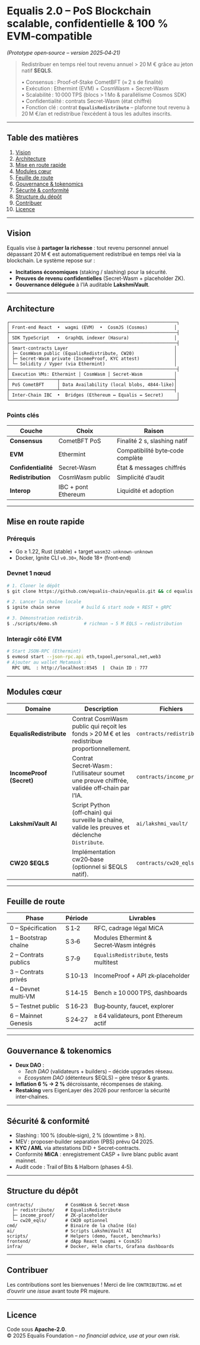 # **Equalis 2.0 – PoS Blockchain scalable, confidentielle & 100 % EVM‑compatible**

*(Prototype open‑source – version 2025‑04‑21)*

> Redistribuer en temps réel tout revenu annuel > 20 M € grâce au jeton natif **$EQLS**.
>
> • Consensus : Proof‑of‑Stake CometBFT (≈ 2 s de finalité)  
> • Exécution : Ethermint (EVM) + CosmWasm + Secret‑Wasm  
> • Scalabilité : 10 000 TPS (blocs > 1 Mo & parallélisme Cosmos SDK)  
> • Confidentialité : contrats Secret‑Wasm (état chiffré)  
> • Fonction clé : contrat **`EqualisRedistribute`** – plafonne tout revenu à 20 M €/an et redistribue l’excédent à tous les adultes inscrits.  

---

## Table des matières
1. [Vision](#vision)
2. [Architecture](#architecture)
3. [Mise en route rapide](#mise-en-route-rapide)
4. [Modules cœur](#modules-cœur)
5. [Feuille de route](#feuille-de-route)
6. [Gouvernance & tokenomics](#gouvernance--tokenomics)
7. [Sécurité & conformité](#sécurité--conformité)
8. [Structure du dépôt](#structure-du-dépôt)
9. [Contribuer](#contribuer)
10. [Licence](#licence)

---

## Vision
Equalis vise à **partager la richesse** : tout revenu personnel annuel dépassant 20 M € est automatiquement redistribué en temps réel via la blockchain. Le système repose sur :
* **Incitations économiques** (staking / slashing) pour la sécurité.  
* **Preuves de revenu confidentielles** (Secret‑Wasm + placeholder ZK).  
* **Gouvernance déléguée** à l’IA auditable **LakshmiVault**.

---

## Architecture
```
┌───────────────────────────────────────────────────────────────┐
│ Front‑end React  •  wagmi (EVM)  •  CosmJS (Cosmos)          │
├───────────────────────────────────────────────────────────────┤
│ SDK TypeScript   •  GraphQL indexer (Hasura)                 │
├───────────────────────────────────────────────────────────────┤
│ Smart‑contracts Layer                                        │
│ ├─ CosmWasm public (EqualisRedistribute, CW20)               │
│ ├─ Secret‑Wasm private (IncomeProof, KYC attest)             │
│ └─ Solidity / Vyper (via Ethermint)                          │
├───────────────────────────────────────────────────────────────┤
│ Execution VMs: Ethermint │ CosmWasm │ Secret‑Wasm            │
├──────────────────┬───────────────────────────────────────────┤
│ PoS CometBFT     │ Data Availability (local blobs, 4844‑like)│
├──────────────────┴───────────────────────────────────────────┤
│ Inter‑Chain IBC  •  Bridges (Ethereum ↔ Equalis ↔ Secret)     │
└───────────────────────────────────────────────────────────────┘
```
### Points clés
| Couche | Choix | Raison |
|--------|-------|--------|
| **Consensus** | CometBFT PoS | Finalité 2 s, slashing natif |
| **EVM** | Ethermint | Compatibilité byte‑code complète |
| **Confidentialité** | Secret‑Wasm | État & messages chiffrés |
| **Redistribution** | CosmWasm public | Simplicité d’audit |
| **Interop** | IBC + pont Ethereum | Liquidité et adoption |

---

## Mise en route rapide
### Prérequis
* Go ≥ 1.22, Rust (stable) + target `wasm32-unknown-unknown`
* Docker, Ignite CLI `v0.30+`, Node 18+ (front‑end)

### Devnet 1 nœud
```bash
# 1. Cloner le dépôt
$ git clone https://github.com/equalis-chain/equalis.git && cd equalis

# 2. Lancer la chaîne locale
$ ignite chain serve        # build & start node + REST + gRPC

# 3. Démonstration redistrib.
$ ./scripts/demo.sh          # richman → 5 M EQLS → redistribution
```

### Interagir côté EVM
```bash
# Start JSON‑RPC (Ethermint)
$ evmosd start --json-rpc.api eth,txpool,personal,net,web3
# Ajouter au wallet Metamask :
  RPC URL  : http://localhost:8545  |  Chain ID : 777
```

---

## Modules cœur
| Domaine | Description | Fichiers |
|---------|-------------|----------|
| **EqualisRedistribute** | Contrat CosmWasm public qui reçoit les fonds > 20 M € et les redistribue proportionnellement. | `contracts/redistribute/` |
| **IncomeProof (Secret)** | Contrat Secret‑Wasm : l’utilisateur soumet une preuve chiffrée, validée off‑chain par l’IA. | `contracts/income_proof/` |
| **LakshmiVault AI** | Script Python (off‑chain) qui surveille la chaîne, valide les preuves et déclenche `Distribute`. | `ai/lakshmi_vault/` |
| **CW20 $EQLS** | Implémentation cw20‑base (optionnel si $EQLS natif). | `contracts/cw20_eqls/` |

---

## Feuille de route
| Phase | Période | Livrables |
|-------|---------|-----------|
| 0 – Spécification | S 1‑2 | RFC, cadrage légal MiCA |
| 1 – Bootstrap chaîne | S 3‑6 | Modules Ethermint & Secret‑Wasm intégrés |
| 2 – Contrats publics | S 7‑9 | `EqualisRedistribute`, tests multitest |
| 3 – Contrats privés | S 10‑13 | IncomeProof + API zk‑placeholder |
| 4 – Devnet multi‑VM | S 14‑15 | Bench ≥ 10 000 TPS, dashboards |
| 5 – Testnet public | S 16‑23 | Bug‑bounty, faucet, explorer |
| 6 – Mainnet Genesis | S 24‑27 | ≥ 64 validateurs, pont Ethereum actif |

---

## Gouvernance & tokenomics
* **Deux DAO** :
  * *Tech DAO* (validateurs + builders) – décide upgrades réseau.
  * *Ecosystem DAO* (détenteurs $EQLS) – gère trésor & grants.
* **Inflation 6 % → 2 %** décroissante, récompenses de staking.
* **Restaking** vers EigenLayer dès 2026 pour renforcer la sécurité inter‑chaînes.

---

## Sécurité & conformité
* Slashing : 100 % (double‑sign), 2 % (downtime > 8 h).  
* MEV : proposer‑builder separation (PBS) prévu Q4 2025.  
* **KYC / AML** via attestations DID + Secret‑contracts.  
* Conformité **MiCA** : enregistrement CASP + livre blanc public avant mainnet.  
* Audit code : Trail of Bits & Halborn (phases 4‑5).

---

## Structure du dépôt
```text
contracts/            # CosmWasm & Secret‑Wasm
  ├─ redistribute/    # EqualisRedistribute
  ├─ income_proof/    # ZK‑placeholder
  └─ cw20_eqls/       # CW20 optionnel
cmd/                  # Binaire de la chaîne (Go)
ai/                   # Scripts LakshmiVault AI
scripts/              # Helpers (demo, faucet, benchmarks)
frontend/             # dApp React (wagmi + CosmJS)
infra/                # Docker, Helm charts, Grafana dashboards
```

---

## Contribuer
Les contributions sont les bienvenues ! Merci de lire `CONTRIBUTING.md` et d’ouvrir une *issue* avant toute PR majeure.

---

## Licence
Code sous **Apache‑2.0**.  
© 2025 Equalis Foundation – *no financial advice, use at your own risk.*
